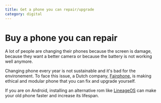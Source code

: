 ```yaml
---
title: Get a phone you can repair/upgrade
category: digital
---
```


# Buy a phone you can repair

A lot of people are changing their phones because the screen is damage, because they want a better camera or because the battery is not working well anymore.

Changing phone every year is not sustainable and it's bad for the environement. To face this issue, a Dutch company, [Fairphone](https://www.fairphone.com/), is making ethical and modular phone that you can fix and upgrade yourself.

If you are on Android, installing an alternative rom like [LineageOS](https://lineageos.org/) can make your old phone faster and increase its lifespan.